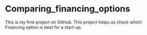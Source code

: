 # Comparing_financing_options
This is my first project on GitHub. This project helps us check which Financing option is best for a start-up. 
